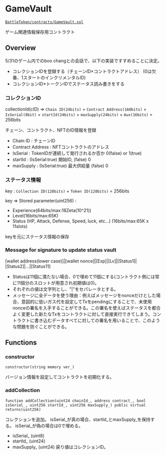 # GameVault

[`BattleToken/contracts/GameVault.sol`](https://github.com/PixelHeroesDAO/battle-token/tree/master/contracts/GameVault.sol)

ゲーム関連情報保存用コントラクト

## Overview

5/31のゲーム内でのboo changとの会話で、以下の実装ですすめることに決定。
- コレクションIDを登録する（チェーンID×コントラクトアドレス） (0は欠番、1スタートのインクリメンタルID)
- コレクションID×トークンIDでステータス読み書きをする

### コレクションID

collectionId(cID) => `Chain ID(24bits)` + `Contract Address(160bits)` + `IsSerial(8bit)`
                     + `startId(24bits)` + `maxSupply(24bits)` + `Aux(16bits)` = 256bits

チェーン、コントラクト、NFTのID情報を登録
- Chain ID : チェーンID
- Contract Address : NFTコントラクトのアドレス
- IsSerial : TokenIDが連続して発行されるか否か 0(false) or 1(true)
- startId : (IsSerial:true) 開始ID, (false) 0
- maxSupply : (IsSerial:true) 最大供給量 (false) 0 

### ステータス情報

key : `Collection ID(128bits)` + `Token ID(128bits)` = 256bits

key => Stored parameter(uint256) :

- Experience(64bits/max:18Zeta(10^21))
- Level(16bits/max:65K)
- Status (HP, Attack, Defense, Speed, luck, etc...) (16bits/max:65K x 11slots)

keyを元にステータス情報の保存

### Message for signature to update status vault

[wallet address(lower case)]|[wallet nonce]|[Exp]|[Lv]|[Status1]|[Status2]|...|[Status11]

- Statusは11個に満たない場合、0で埋めて11個にする(コントラクト側には常に11個分のスロットが用意され初期値は0)。
- それぞれの値は文字列とし、"|"をセパレータとする。
- メッセージに全データを使う理由：例えばメッセージをnonceだけとした場合、意図的に低いガス代を設定してTxをpendingにすることで、未使用nonceの署名を入手することができる。この署名を使えばステータスを都合よく変更した新たなTxをコントラクトに対して直接実行できてしまう。コントラクトに書き込むデータすべてに対しての署名を用いることで、このような問題を防ぐことができる。


## Functions
### constructor
```solidity
constructor(string memory ver_)
```
バージョン情報を設定してコントラクトを初期化する。

### addCollection
```solidity
function addCollection(uint24 chainId_, address contract_, bool isSerial_, uint256 startId_, uint256 maxSupply_) public virtual returns(uint256)
```
コレクションを追加。
isSerial_が真の場合、startId_とmaxSupply_を保持する。
isSerial_が偽の場合は0で埋める。
- isSerial_ (uint8)
- startId_ (uint24)
- maxSupply_ (uint24)
戻り値はコレクションID。

### 


